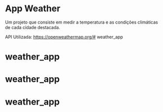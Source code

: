 # App Weather

Um projeto que consiste em medir a temperatura e as condições climáticas de cada cidade destacada.


API Utilizada: https://openweathermap.org/# weather_app
# weather_app
# weather_app
# weather_app
